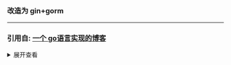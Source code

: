

### 改造为 gin+gorm

--- 

### 引用自: [一个 go语言实现的博客](https://github.com/zxysilent/blog)
<details>
<summary>展开查看</summary>

#### 技术栈
- golang
  - vue
  - echo 框架
  - 前台界面目前修改于 https://firekylin.org/

### 预览地址

[https://blog.zxysilent.com/](https://blog.zxysilent.com/)

### 开发原因 
- 现在自己使用博客系统不方便管理、部署和二次开发
  - 渲染速度到不到想要的效果

### 计划功能
实现```blog```功能和基本```cms```功能,提取快速开发框架和通用后台管理界面
- [x] 文章管理
  - [x] 页面管理
  - [x] 分类管理
  - [x] 标签管理
  - [x] 系统设置
  - [x] 管理主页

### tips

- 替换markdown 编辑器为富文本编辑器即可作为`CMS`  
[https://github.com/zxysilent/view-design-admin](https://github.com/zxysilent/view-design-admin)

  - 富文本预览地址  
  [http://76.zxysilent.com/demos/view-design-admin/index.html#/pages/editor](http://76.zxysilent.com/demos/view-design-admin/index.html#/pages/editor)

### 讨论群
🐧🐧 1059282178

### 使用方式
```
git clone https://github.com/zxysilent/blog.git
```
若要部署，请修改关键信息[jwt、用户名、密码等]
数据库自带文章内容请在部署前删除

####  运行服务
- 配置```conf.toml```数据库信息
  - 还原 ```data```目录下 ```db.sql``` 数据库
  数据库自带文章内容请在部署前删除
  - 安装依赖
  - 安装 swag   
      ```go get -u github.com/swaggo/swag/cmd/swag```
  - 运行```swag init ```生成api文档
  - 运行后台 ```go run```  

####  运行后台
- 安装依赖 ``` npm install ```
  - 开发运行 ``` npm run serve ```
  - 浏览器打开 [http://127.0.0.1:8080/](http://127.0.0.1:8080/)
  - 发布 ```npm run build ``` 会自动发布到 ```dist```目录下面
  - 友链里面第一个为后台登陆地址默认用户名```zxysilent```,密码```zxyslt```，可自行数据库修改
### 评论配置
  - 配置项目 opts(表).comment(值) 
    - 配置说明 [https://github.com/gitalk/gitalk](https://github.com/gitalk/gitalk)
## 渲染性能
![image](./data/imgs/benchmark.png)

## 效果展示

### 前台
![image](./data/imgs/front-0.png)
![image](./data/imgs/front-1.png)
![image](./data/imgs/front-2.png)

### 后台
![image](./data/imgs/backend-0.png)
![image](./data/imgs/backend-1.png)
![image](./data/imgs/backend-2.png)
![image](./data/imgs/backend-3.png)
![image](./data/imgs/backend-4.png)

## Donation
If this project help you a lot, you can support us by:

AliPay

![image](./data/imgs/alipay.png)

Wechat Pay

![image](./data/imgs/wechatpay.png)

</details>